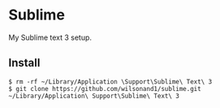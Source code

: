 # Sublime
My Sublime text 3 setup.

## Install

    $ rm -rf ~/Library/Application \Support\Sublime\ Text\ 3
    $ git clone https://github.com/wilsonand1/sublime.git ~/Library/Application\ Support\Sublime\ Text\ 3
